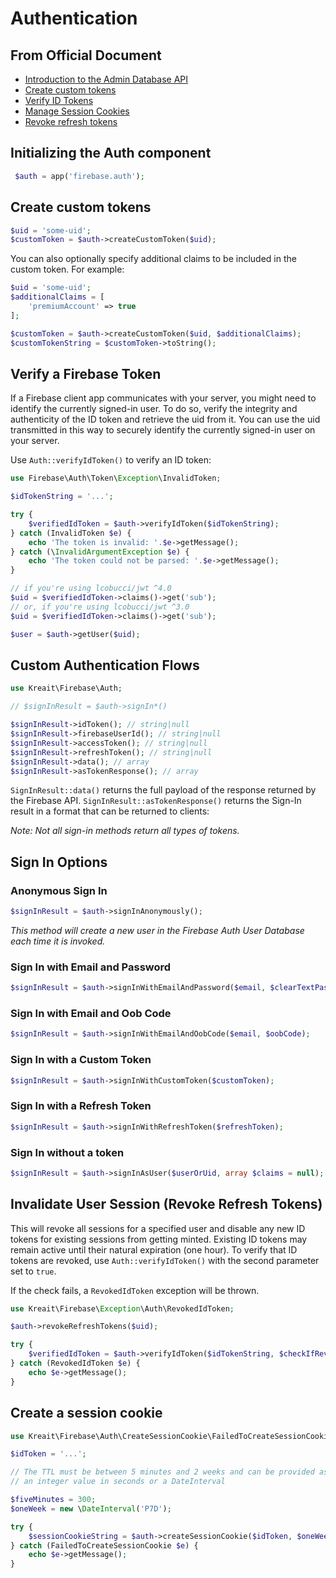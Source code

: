 # Authentication

## From Official Document

- [Introduction to the Admin Database API](https://firebase.google.com/docs/database/admin/start)
- [Create custom tokens](https://firebase.google.com/docs/auth/admin/create-custom-tokens)
- [Verify ID Tokens](https://firebase.google.com/docs/auth/admin/verify-id-tokens)
- [Manage Session Cookies](https://firebase.google.com/docs/auth/admin/manage-cookies)
- [Revoke refresh tokens](https://firebase.google.com/docs/auth/admin/manage-sessions#revoke_refresh_tokens)

## Initializing the Auth component

```php
 $auth = app('firebase.auth');
```

## Create custom tokens

```php
$uid = 'some-uid';
$customToken = $auth->createCustomToken($uid);
```

You can also optionally specify additional claims to be included in the custom token. For example:

```php
$uid = 'some-uid';
$additionalClaims = [
    'premiumAccount' => true
];

$customToken = $auth->createCustomToken($uid, $additionalClaims);
$customTokenString = $customToken->toString();
```

## Verify a Firebase Token

If a Firebase client app communicates with your server, you might need to identify the currently signed-in user. To do so, verify the integrity and authenticity of the ID token and retrieve the uid from it. You can use the uid transmitted in this way to securely identify the currently signed-in user on your server.

Use `Auth::verifyIdToken()` to verify an ID token:

```php
use Firebase\Auth\Token\Exception\InvalidToken;

$idTokenString = '...';

try {
    $verifiedIdToken = $auth->verifyIdToken($idTokenString);
} catch (InvalidToken $e) {
    echo 'The token is invalid: '.$e->getMessage();
} catch (\InvalidArgumentException $e) {
    echo 'The token could not be parsed: '.$e->getMessage();
}

// if you're using lcobucci/jwt ^4.0
$uid = $verifiedIdToken->claims()->get('sub');
// or, if you're using lcobucci/jwt ^3.0
$uid = $verifiedIdToken->claims()->get('sub');

$user = $auth->getUser($uid);
```

## Custom Authentication Flows

```php
use Kreait\Firebase\Auth;

// $signInResult = $auth->signIn*()

$signInResult->idToken(); // string|null
$signInResult->firebaseUserId(); // string|null
$signInResult->accessToken(); // string|null
$signInResult->refreshToken(); // string|null
$signInResult->data(); // array
$signInResult->asTokenResponse(); // array
```

`SignInResult::data()` returns the full payload of the response returned by the Firebase API.
`SignInResult::asTokenResponse()` returns the Sign-In result in a format that can be returned to clients:

*Note: Not all sign-in methods return all types of tokens.*

## Sign In Options

### Anonymous Sign In

```php
$signInResult = $auth->signInAnonymously();
```

*This method will create a new user in the Firebase Auth User Database each time it is invoked.*

### Sign In with Email and Password

```php
$signInResult = $auth->signInWithEmailAndPassword($email, $clearTextPassword);
```

### Sign In with Email and Oob Code

```php
$signInResult = $auth->signInWithEmailAndOobCode($email, $oobCode);
```

### Sign In with a Custom Token

```php
$signInResult = $auth->signInWithCustomToken($customToken);
```

### Sign In with a Refresh Token

```php
$signInResult = $auth->signInWithRefreshToken($refreshToken);
```

### Sign In without a token

```php
$signInResult = $auth->signInAsUser($userOrUid, array $claims = null);
```

## Invalidate User Session (Revoke Refresh Tokens)

This will revoke all sessions for a specified user and disable any new ID tokens for existing sessions from getting minted. Existing ID tokens may remain active until their natural expiration (one hour). To verify that ID tokens are revoked, use `Auth::verifyIdToken()` with the second parameter set to `true`.

If the check fails, a `RevokedIdToken` exception will be thrown.

```php
use Kreait\Firebase\Exception\Auth\RevokedIdToken;

$auth->revokeRefreshTokens($uid);

try {
    $verifiedIdToken = $auth->verifyIdToken($idTokenString, $checkIfRevoked = true);
} catch (RevokedIdToken $e) {
    echo $e->getMessage();
}
```

## Create a session cookie

```php
use Kreait\Firebase\Auth\CreateSessionCookie\FailedToCreateSessionCookie;

$idToken = '...';

// The TTL must be between 5 minutes and 2 weeks and can be provided as
// an integer value in seconds or a DateInterval

$fiveMinutes = 300;
$oneWeek = new \DateInterval('P7D');

try {
    $sessionCookieString = $auth->createSessionCookie($idToken, $oneWeek);
} catch (FailedToCreateSessionCookie $e) {
    echo $e->getMessage();
}
```
